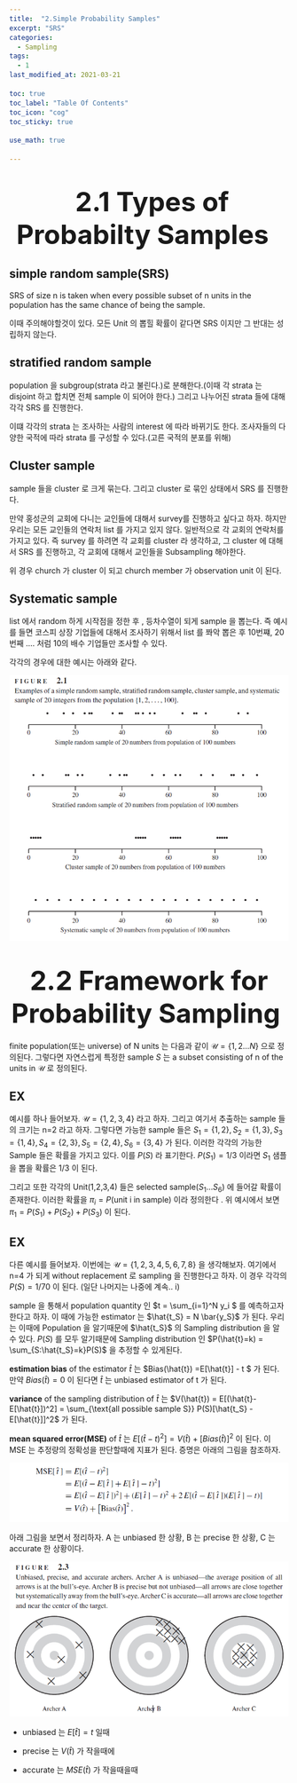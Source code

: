 ```yaml
---
title:  "2.Simple Probability Samples"
excerpt: "SRS"
categories:
  - Sampling
tags:
  - 1
last_modified_at: 2021-03-21

toc: true
toc_label: "Table Of Contents"
toc_icon: "cog"
toc_sticky: true

use_math: true

---
```




# <center><font size="18"> 2.1 Types of Probabilty Samples  </font></center>



## simple random sample(SRS)

SRS of size n is taken when every possible subset of n units in the population
has the same chance of being the sample. 

이때 주의해야할것이 있다. 모든 Unit 의 뽑힐 확률이 같다면 SRS 이지만 그 반대는 성립하지 않는다. 

## stratified random sample 

population 을 subgroup(strata 라고 불린다.)로 분해한다.(이때 각 strata 는 disjoint 하고 합치면 전체 sample 이 되어야 한다.) 그리고 나누어진 strata 들에 대해 각각 SRS 를 진행한다. 

이떄 각각의 strata 는 조사하는 사람의 interest 에 따라 바뀌기도 한다. 조사자들의 다양한 국적에 따라 strata 를 구성할 수 있다.(고른 국적의 분포를 위해)



## Cluster sample

sample 들을 cluster 로 크게 묶는다. 그리고 cluster 로 묶인 상태에서 SRS 를 진행한다. 

만약 홍성군의 교회에 다니는 교인들에 대해서 survey를 진행하고 싶다고 하자. 하지만 우리는 모든 교인들의 연락처 list 를 가지고 있지 않다. 일반적으로 각 교회의 연락처를 가지고 있다. 즉 survey 를 하려면 각 교회를 cluster 라 생각하고, 그 cluster 에 대해서 SRS 를 진행하고, 각 교회에 대해서 교인들을 Subsampling 해야한다. 

위 경우 church 가 cluster 이 되고 church member 가 observation unit 이 된다. 



## Systematic sample

list 에서 random 하게 시작점을 정한 후 , 등차수열이 되게 sample 을 뽑는다. 즉 예시를 들면 코스피 상장 기업들에 대해서 조사하기 위해서 list 를 쫘악 뽑은 후 10번쨰, 20번째 .... 처럼 10의 배수 기업들만 조사할 수 있다.



각각의 경우에 대한 예시는 아래와 같다. 

![png](/assets/images/Sampling/2_1.PNG)



# <center><font size="18"> 2.2 Framework for Probability Sampling </font></center>

finite population(또는 universe) of N units 는 다음과 같이 $\mathcal{U} = \{1,2...N\}$ 으로 정의된다. 그렇다면 자연스럽게 특정한 sample $S$  는 a subset consisting of n of the units in $\mathcal{U}$ 로 정의된다. 

## EX

예시를 하나 들어보자. $\mathcal{U} = \{1,2,3,4\}$ 라고 하자. 그리고 여기서 추출하는 sample 들의 크기는 n=2 라고 하자. 그렇다면 가능한 sample 들은 $S_1 = \{1,2\} , S_2 = \{1,3\}, S_3 = \{1,4\},S_4 = \{2,3\}, S_5 = \{2,4\}, S_6 = \{3,4\}$ 가 된다.  이러한 각각의 가능한 Sample 들은 확률을 가지고 있다. 이를 $P(S)$ 라 표기한다. $P(S_1) = 1/3$ 이라면 $S_1$ 샘플을 뽑을  확률은 1/3 이 된다. 

그리고 또한 각각의 Unit(1,2,3,4) 들은 selected sample($S_1...S_6$) 에 들어갈 확률이 존재한다. 이러한 확률을 $\pi_i = P(\text{unit i in sample)}$ 이라 정의한다 . 위 예시에서 보면  $\pi_1 = P(S_1) + P(S_2) + P(S_3)$ 이 된다. 

## EX

다른 예시를 들어보자. 이번에는 $\mathcal{U} = \{1,2,3,4,5,6,7,8\}$ 을 생각해보자. 여기에서 n=4 가 되게 without replacement 로 sampling 을 진행한다고 하자.  이 경우 각각의 $P(S) = 1/70$ 이 된다.  (일단 나머지는 나중에 계속.. i)



sample 을 통해서 population quantity 인 $t = \sum_{i=1}^N y_i $ 를 예측하고자 한다고 하자. 이 때에 가능한 estimator 는 $\hat{t_S} = N \bar{y_S}$  가 된다. 우리는 이때에 Population 을 알기때문에 $\hat{t_S}$ 의 Sampling distribution 을 알 수 있다. $P(S)$ 를 모두 알기때문에 Sampling distribution 인 $P(\hat{t}=k) = \sum_{S:\hat{t_S}=k}P(S)$ 을 추정할 수 있게된다.

**estimation bias** of the estimator $\hat{t}$  는 $Bias(\hat{t}) =E[\hat{t}] - t $ 가 된다. 만약 $Bias(\hat{t})=0$ 이 된다면 $\hat{t}$ 는 unbiased estimator of t 가 된다.  

**variance** of the sampling distribution of $\hat{t}$ 는 $V(\hat{t}) = E[(\hat{t}-E[\hat{t}])^2] = \sum_{\text{all possible sample S}} P(S)[\hat{t_S} -E[\hat{t}]]^2$  가 된다. 

**mean squared error(MSE)** of $\hat{t}$ 는 $E[(\hat{t}-t)^2] = V(\hat{t}) + [Bias(\hat{t})]^2$ 이 된다. 이 MSE 는 추정량의 정확성을 판단할때에 지표가 된다. 증명은 아래의 그림을 참조하자.

![png](/assets/images/Sampling/2_2.PNG)

아래 그림을 보면서 정리하자. A 는 unbiased 한 상황, B 는 precise 한 상황, C 는 accurate 한 상황이다. 

![png](/assets/images/Sampling/2_3.PNG)

- unbiased 는 $E[\hat{t}] = t$ 일때

- precise 는 $V(\hat{t})$ 가 작을때에
- accurate 는 $MSE(\hat{t})$ 가 작을때을때



